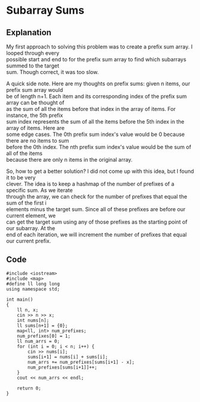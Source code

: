 # Subarray Sums
## Explanation
My first approach to solving this problem was to create a prefix sum array. I looped through every  
possible start and end to for the prefix sum array to find which subarrays summed to the target  
sum. Though correct, it was too slow.

A quick side note. Here are my thoughts on prefix sums: given n items, our prefix sum array would  
be of length n+1. Each item and its corresponding index of the prefix sum array can be thought of  
as the sum of all the items before that index in the array of items. For instance, the 5th prefix  
sum index represents the sum of all the items before the 5th index in the array of items. Here are  
some edge cases. The 0th prefix sum index's value would be 0 because there are no items to sum  
before the 0th index. The nth prefix sum index's value would be the sum of all of the items  
because there are only n items in the original array.

So, how to get a better solution? I did not come up with this idea, but I found it to be very  
clever. The idea is to keep a hashmap of the number of prefixes of a specific sum. As we iterate  
through the array, we can check for the number of prefixes that equal the sum of the first i  
elements minus the target sum. Since all of these prefixes are before our current element, we  
can get the target sum using any of those prefixes as the starting point of our subarray. At the  
end of each iteration, we will increment the number of prefixes that equal our current prefix.

## Code
    #include <iostream>
    #include <map>
    #define ll long long
    using namespace std;

    int main()
    {
        ll n, x;
        cin >> n >> x;
        int nums[n];
        ll sums[n+1] = {0};
        map<ll, int> num_prefixes;
        num_prefixes[0] = 1;
        ll num_arrs = 0;
        for (int i = 0; i < n; i++) {
            cin >> nums[i];
            sums[i+1] = nums[i] + sums[i];
            num_arrs += num_prefixes[sums[i+1] - x];
            num_prefixes[sums[i+1]]++;
        }
        cout << num_arrs << endl;

        return 0;
    }
